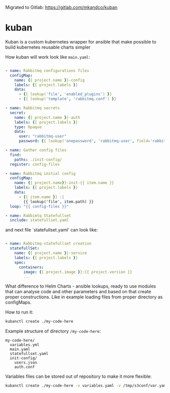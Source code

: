 Migrated to Gitlab: https://gitlab.com/mkandco/kuban

# kuban
Kuban is a custom kubernetes wrapper for ansible that make possible to build kubernetes reusable charts simpler


How kuban will work look like `main.yaml`:
```yaml

- name: Rabbitmq configurations files
  configMap:
    name: {{ project.name }}-config
    labels: {{ project.labels }}
    data:
      - {{ lookup('file', 'enabled_plugins') }}
      - {{ lookup('template', 'rabbitmq.conf') }}

- name: Rabbitmq secrets
  secret:
    name: {{ project.name }}-auth
    labels: {{ project.labels }}
    type: Opaque
    data: 
      user: "rabbitmq-user"
      password: {{ lookup('onepassword', 'rabbitmq-user', field='rabbitmq-password') }}

- name: Gather config files
  find:
    paths: ./init-config/
  register: config-files

- name: Rabbitmq initial config
  configMap:
    name: {{ project.name}}-init-{{ item.name }}
    labels: {{ project.labels }}
    data:
      - {{ item.name }} :|
        {{ lookup('file', item.path) }}
  loop: "{{ config-files }}"

- name: Rabbimtq Statefullset
  include: statefullset.yaml

```

and next file `statefullset.yaml' can look like:

```yaml

- name: Rabbitmq-statefullset creation
  statefullSet:
    name: {{ project.name }}-service
    labels: {{ project.labels }}
    spec: 
      containers:
        image: {{ project.image }}:{{ project.version }}
        ...

```

What difference to Helm Charts - ansible lookups, ready to use modules that can analyse code and other parameters and based on that create proper constructions. Like in example loading files from proper directory as configMaps.

How to run it:
```bash
kubanctl create ./my-code-here
```

Example structure of directory `/my-code-here`:
```
my-code-here/
  variables.yml
  main.yaml
  statefullset.yaml
  init-config/
    users.json
    auth.conf
```

Variables files can be stored out of repository to make it more flexible:
```bash
kubanctl create ./my-code-here -v variables.yaml -v /tmp/s3conf/var.yaml
```
